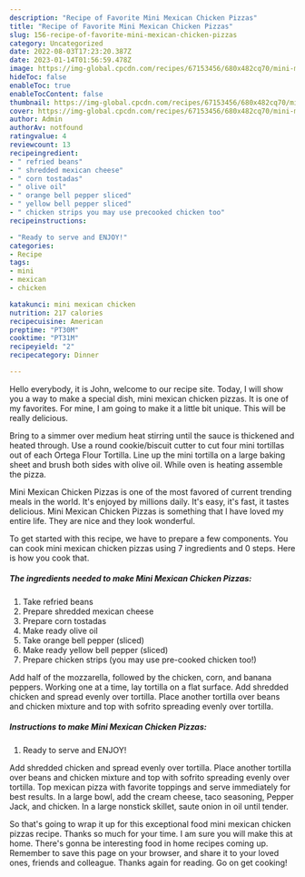 ```yaml
---
description: "Recipe of Favorite Mini Mexican Chicken Pizzas"
title: "Recipe of Favorite Mini Mexican Chicken Pizzas"
slug: 156-recipe-of-favorite-mini-mexican-chicken-pizzas
category: Uncategorized
date: 2022-08-03T17:23:20.387Z
date: 2023-01-14T01:56:59.478Z
image: https://img-global.cpcdn.com/recipes/67153456/680x482cq70/mini-mexican-chicken-pizzas-recipe-main-photo.jpg
hideToc: false
enableToc: true
enableTocContent: false
thumbnail: https://img-global.cpcdn.com/recipes/67153456/680x482cq70/mini-mexican-chicken-pizzas-recipe-main-photo.jpg
cover: https://img-global.cpcdn.com/recipes/67153456/680x482cq70/mini-mexican-chicken-pizzas-recipe-main-photo.jpg
author: Admin
authorAv: notfound
ratingvalue: 4
reviewcount: 13
recipeingredient:
- " refried beans"
- " shredded mexican cheese"
- " corn tostadas"
- " olive oil"
- " orange bell pepper sliced"
- " yellow bell pepper sliced"
- " chicken strips you may use precooked chicken too"
recipeinstructions:

- "Ready to serve and ENJOY!"
categories:
- Recipe
tags:
- mini
- mexican
- chicken

katakunci: mini mexican chicken 
nutrition: 217 calories
recipecuisine: American
preptime: "PT30M"
cooktime: "PT31M"
recipeyield: "2"
recipecategory: Dinner

---
```



Hello everybody, it is John, welcome to our recipe site. Today, I will show you a way to make a special dish, mini mexican chicken pizzas. It is one of my favorites. For mine, I am going to make it a little bit unique. This will be really delicious.

Bring to a simmer over medium heat stirring until the sauce is thickened and heated through. Use a round cookie/biscuit cutter to cut four mini tortillas out of each Ortega Flour Tortilla. Line up the mini tortilla on a large baking sheet and brush both sides with olive oil. While oven is heating assemble the pizza.

Mini Mexican Chicken Pizzas is one of the most favored of current trending meals in the world. It's enjoyed by millions daily. It's easy, it's fast, it tastes delicious. Mini Mexican Chicken Pizzas is something that I have loved my entire life. They are nice and they look wonderful.


To get started with this recipe, we have to prepare a few components. You can cook mini mexican chicken pizzas using 7 ingredients and 0 steps. Here is how you cook that.

<!--inarticleads1-->

##### The ingredients needed to make Mini Mexican Chicken Pizzas:

1. Take  refried beans
1. Prepare  shredded mexican cheese
1. Prepare  corn tostadas
1. Make ready  olive oil
1. Take  orange bell pepper (sliced)
1. Make ready  yellow bell pepper (sliced)
1. Prepare  chicken strips (you may use pre-cooked chicken too!)


Add half of the mozzarella, followed by the chicken, corn, and banana peppers. Working one at a time, lay tortilla on a flat surface. Add shredded chicken and spread evenly over tortilla. Place another tortilla over beans and chicken mixture and top with sofrito spreading evenly over tortilla. 

<!--inarticleads2-->

##### Instructions to make Mini Mexican Chicken Pizzas:


1. Ready to serve and ENJOY!

Add shredded chicken and spread evenly over tortilla. Place another tortilla over beans and chicken mixture and top with sofrito spreading evenly over tortilla. Top mexican pizza with favorite toppings and serve immediately for best results. In a large bowl, add the cream cheese, taco seasoning, Pepper Jack, and chicken. In a large nonstick skillet, saute onion in oil until tender. 

So that's going to wrap it up for this exceptional food mini mexican chicken pizzas recipe. Thanks so much for your time. I am sure you will make this at home. There's gonna be interesting food in home recipes coming up. Remember to save this page on your browser, and share it to your loved ones, friends and colleague. Thanks again for reading. Go on get cooking!
